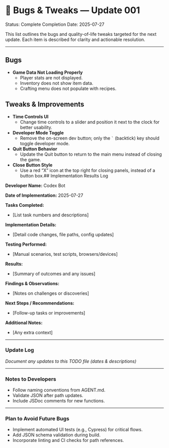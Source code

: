
# 🐞 Bugs & Tweaks — Update 001

Status: Complete
Completion Date: 2025-07-27

This list outlines the bugs and quality-of-life tweaks targeted for the next update. Each item is described for clarity and actionable resolution.

---

## Bugs
- **Game Data Not Loading Properly**
  - Player stats are not displayed.
  - Inventory does not show item data.
  - Crafting menu does not populate with recipes.

## Tweaks & Improvements
- **Time Controls UI**
  - Change time controls to a slider and position it next to the clock for better usability.
- **Developer Mode Toggle**
  - Remove the on-screen dev button; only the <code>`</code> (backtick) key should toggle developer mode.
- **Quit Button Behavior**
  - Update the Quit button to return to the main menu instead of closing the game.
- **Close Button Style**
  - Use a red “X” icon at the top right for closing panels, instead of a button box.## Implementation Results Log

**Developer Name:**
Codex Bot

**Date of Implementation:**
2025-07-27

**Tasks Completed:**
- [List task numbers and descriptions]

**Implementation Details:**
- [Detail code changes, file paths, config updates]

**Testing Performed:**
- [Manual scenarios, test scripts, browsers/devices]

**Results:**
- [Summary of outcomes and any issues]

**Findings & Observations:**
- [Notes on challenges or discoveries]

**Next Steps / Recommendations:**
- [Follow-up tasks or improvements]

**Additional Notes:**
- [Any extra context]

---

### Update Log
*Document any updates to this TODO file (dates & descriptions)*

---

### Notes to Developers
- Follow naming conventions from AGENT.md.  
- Validate JSON after path updates.  
- Include JSDoc comments for new functions.

---

### Plan to Avoid Future Bugs
- Implement automated UI tests (e.g., Cypress) for critical flows.  
- Add JSON schema validation during build.  
- Incorporate linting and CI checks for path references.
